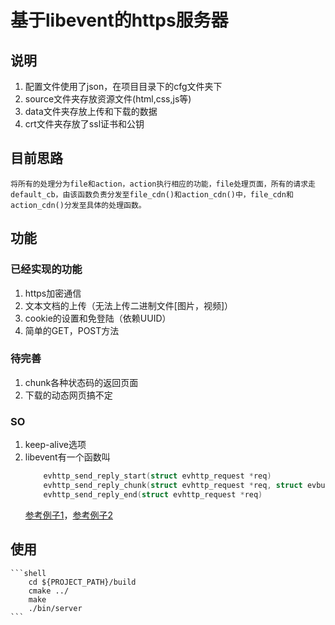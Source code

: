 # 基于libevent的https服务器

## 说明
1. 配置文件使用了json，在项目目录下的cfg文件夹下
2. source文件夹存放资源文件(html,css,js等)
3. data文件夹存放上传和下载的数据
4. crt文件夹存放了ssl证书和公钥
## 目前思路
    将所有的处理分为file和action，action执行相应的功能，file处理页面，所有的请求走default_cb，由该函数负责分发至file_cdn()和action_cdn()中，file_cdn和action_cdn()分发至具体的处理函数。
## 功能
### 已经实现的功能
1. https加密通信
2. 文本文档的上传（无法上传二进制文件[图片，视频]）
3. cookie的设置和免登陆（依赖UUID）
4. 简单的GET，POST方法
### 待完善
1. chunk各种状态码的返回页面
2. 下载的动态网页搞不定

### SO
1. keep-alive选项
2. libevent有一个函数叫
    ```c
        evhttp_send_reply_start(struct evhttp_request *req)
        evhttp_send_reply_chunk(struct evhttp_request *req, struct evbuffer *databuf)
        evhttp_send_reply_end(struct evhttp_request *req)
    ```
    [参考例子1](https://gist.github.com/rgl/291085)，[参考例子2](https://stackoverflow.com/questions/20482843/serving-large-files-2gb-with-libevent-on-32-bit-system)

## 使用
    ```shell
        cd ${PROJECT_PATH}/build
        cmake ../
        make
        ./bin/server
    ```
